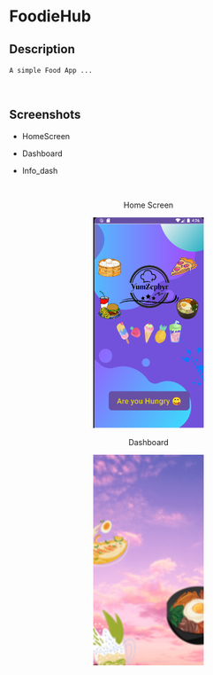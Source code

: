 # FoodieHub

## Description

```
A simple Food App ...

```

<br>

## Screenshots 

* HomeScreen

* Dashboard

* Info_dash

<br>

<p align="center">
Home Screen
</p>

<p align="center">
	<img src="app/src/main/res/drawable/home_screen101.png" alt="homescreen" width="200" height="380">
</p>

<p align="center">
Dashboard
</p>

<p align="center">
	<img src="app/src/main/res/drawable/dashboard.png" alt="dashboard" width="200" height="380">
</p>